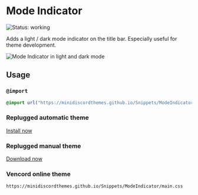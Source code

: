 # Mode Indicator
![Status: working](https://img.shields.io/badge/status-working-green?style=flat-square)

Adds a light / dark mode indicator on the title bar. Especially useful for theme development.

![Mode Indicator in light and dark mode](preview.avif)

## Usage
### `@import`
```css
@import url("https://minidiscordthemes.github.io/Snippets/ModeIndicator/main.css");
```
### Replugged automatic theme
[Install now](https://replugged.dev/install?identifier=net.saltssaumure.ModeIndicator)
### Replugged manual theme
[Download now](https://github.com/MiniDiscordThemes/Snippets/releases/latest/download/net.saltssaumure.ModeIndicator.asar)
### Vencord online theme
```
https://minidiscordthemes.github.io/Snippets/ModeIndicator/main.css
```
